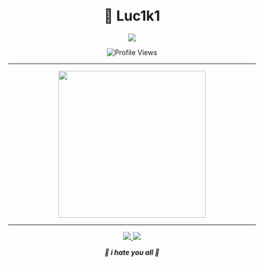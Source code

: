 <h1 align="center">🌌 Luc1k1</h1>


<p align="center">
  <img src="https://readme-typing-svg.herokuapp.com?color=70AFFF&center=true&vCenter=true&width=400&lines=Machine+Learning+Engineer">
</p>

<p align="center">
  <img src="https://moe-counter.glitch.me/get/@:luc1k1?theme=gelbooru" alt="Profile Views"/>
</p>

---



<p align="center">
  <img src="https://raw.githubusercontent.com/innng/innng/master/assets/kyubey.gif" width="300"><br>
</p>

---

<p align="center">
  <a href="https://twitter.com/leroy_ceo">
    <img src="https://img.shields.io/badge/Twitter-70AFFF?style=flat&logo=twitter&logoColor=white">
  </a>
  <a href="mailto:leroyceo@yahoo.com">
    <img src="https://img.shields.io/badge/Email-8B89CC?style=flat&logo=yahoo&logoColor=white">
  </a>
</p>

<p align="center">
  <b><i>💙 i hate you all 💙</i></b>
</p>
